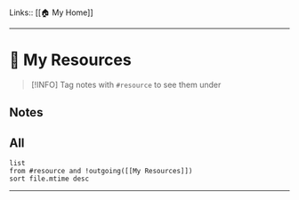 Links:: [[🏠 My Home]]
___
# 📝 My Resources
> [!INFO]
> Tag notes with `#resource` to see them under
## Notes
## All
```dataview
list
from #resource and !outgoing([[My Resources]])
sort file.mtime desc
```
___